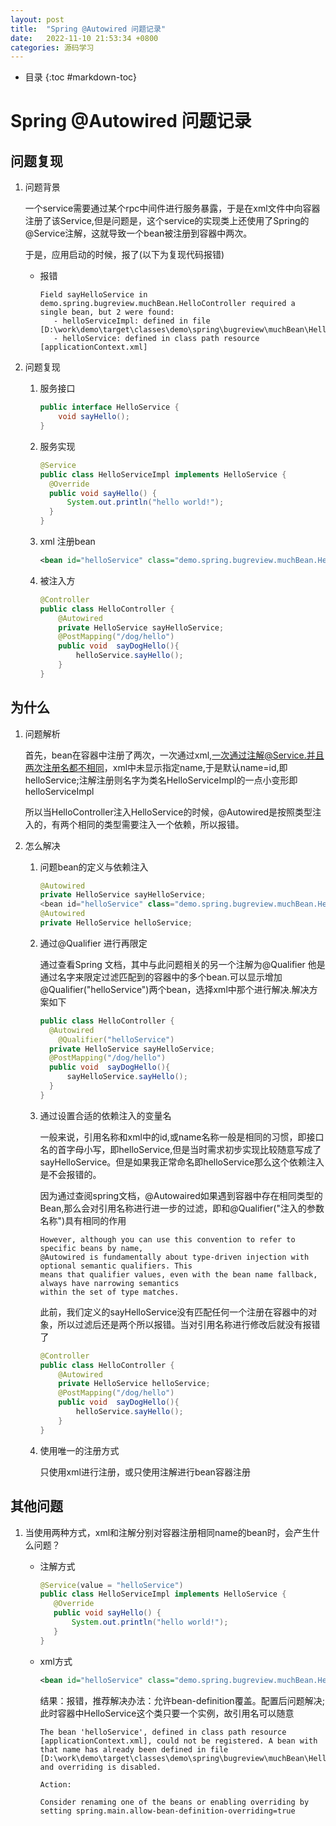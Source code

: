 ```yaml
---
layout: post
title:  "Spring @Autowired 问题记录"
date:   2022-11-10 21:53:34 +0800
categories: 源码学习
---
```

* 目录
{:toc #markdown-toc}


# Spring @Autowired 问题记录

## 问题复现

1. 问题背景

   一个service需要通过某个rpc中间件进行服务暴露，于是在xml文件中向容器注册了该Service,但是问题是，这个service的实现类上还使用了Spring的@Service注解，这就导致一个bean被注册到容器中两次。

   于是，应用启动的时候，报了(以下为复现代码报错)

   * 报错

     ```shell
     Field sayHelloService in demo.spring.bugreview.muchBean.HelloController required a single bean, but 2 were found:
     	- helloServiceImpl: defined in file [D:\work\demo\target\classes\demo\spring\bugreview\muchBean\HelloServiceImpl.class]
     	- helloService: defined in class path resource [applicationContext.xml]
     ```

2. 问题复现

   1. 服务接口

      ```java
      public interface HelloService {
          void sayHello();
      }
      ```

   2. 服务实现

      ```java
      @Service
      public class HelloServiceImpl implements HelloService {
      	@Override
      	public void sayHello() {
      		System.out.println("hello world!");
      	}
      }
      ```

   3. xml 注册bean

      ```xml
      <bean id="helloService" class="demo.spring.bugreview.muchBean.HelloServiceImpl"/>
      ```

   4. 被注入方

      ```java
      @Controller
      public class HelloController {
          @Autowired
          private HelloService sayHelloService;
          @PostMapping("/dog/hello")
          public void  sayDogHello(){
              helloService.sayHello();
          }
      }
      ```

## 为什么

1. 问题解析

   首先，bean在容器中注册了两次，一次通过xml,一次通过注解@Service.并且两次注册名都不相同，xml中未显示指定name,于是默认name=id,即helloService;注解注册则名字为类名HelloServiceImpl的一点小变形即helloServiceImpl

   所以当HelloController注入HelloService的时候，@Autowired是按照类型注入的，有两个相同的类型需要注入一个依赖，所以报错。

2. 怎么解决

   1. 问题bean的定义与依赖注入

      ```java
      @Autowired
      private HelloService sayHelloService;
      <bean id="helloService" class="demo.spring.bugreview.muchBean.HelloServiceImpl"/>
      @Autowired
      private HelloService helloService;
      ```

   2. 通过@Qualifier 进行再限定

      通过查看Spring 文档，其中与此问题相关的另一个注解为@Qualifier 他是通过名字来限定过滤匹配到的容器中的多个bean.可以显示增加@Qualifier("helloService")两个bean，选择xml中那个进行解决.解决方案如下

      ```java
      public class HelloController {
      	@Autowired
          @Qualifier("helloService")
      	private HelloService sayHelloService;
      	@PostMapping("/dog/hello")
      	public void  sayDogHello(){
      		sayHelloService.sayHello();
      	}
      }
      
      ```

   3. 通过设置合适的依赖注入的变量名

      一般来说，引用名称和xml中的id,或name名称一般是相同的习惯，即接口名的首字母小写，即helloService,但是当时需求初步实现比较随意写成了sayHelloService。但是如果我正常命名即helloService那么这个依赖注入是不会报错的。

      因为通过查阅spring文档，@Autowaired如果遇到容器中存在相同类型的Bean,那么会对引用名称进行进一步的过滤，即和@Qualifier("注入的参数名称")具有相同的作用

      ```English
      However, although you can use this convention to refer to specific beans by name,
      @Autowired is fundamentally about type-driven injection with optional semantic qualifiers. This
      means that qualifier values, even with the bean name fallback, always have narrowing semantics
      within the set of type matches.
      ```

      此前，我们定义的sayHelloService没有匹配任何一个注册在容器中的对象，所以过滤后还是两个所以报错。当对引用名称进行修改后就没有报错了

      ```java
      @Controller
      public class HelloController {
          @Autowired
          private HelloService helloService;
          @PostMapping("/dog/hello")
          public void  sayDogHello(){
              helloService.sayHello();
          }
      }
      ```

   4. 使用唯一的注册方式

      只使用xml进行注册，或只使用注解进行bean容器注册

## 其他问题

1. 当使用两种方式，xml和注解分别对容器注册相同name的bean时，会产生什么问题？

   * 注解方式

     ```java
     @Service(value = "helloService")
     public class HelloServiceImpl implements HelloService {
     	@Override
     	public void sayHello() {
     		System.out.println("hello world!");
     	}
     }
     
     ```

   * xml方式

     ```xml
     <bean id="helloService" class="demo.spring.bugreview.muchBean.HelloServiceImpl"/>
     ```

     结果：报错，推荐解决办法：允许bean-definition覆盖。配置后问题解决;此时容器中HelloService这个类只要一个实例，故引用名可以随意

     ```shell
     The bean 'helloService', defined in class path resource [applicationContext.xml], could not be registered. A bean with that name has already been defined in file [D:\work\demo\target\classes\demo\spring\bugreview\muchBean\HelloServiceImpl.class] and overriding is disabled.
     
     Action:
     
     Consider renaming one of the beans or enabling overriding by setting spring.main.allow-bean-definition-overriding=true
     ```

     
